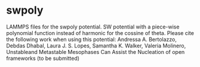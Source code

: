 # swpoly
LAMMPS files for the swpoly potential. SW potential with a piece-wise polynomial function instead of harmonic for the cossine of theta.
Please cite the following work when using this potential:
Andressa A. Bertolazzo, Debdas Dhabal, Laura J. S. Lopes, Samantha K. Walker, Valeria Molinero, Unstableand Metastable Mesophases Can Assist the Nucleation of open frameworks (to be submitted)
